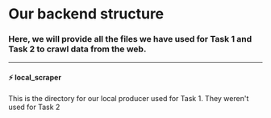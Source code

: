 # Our backend structure
### Here, we will provide all the files we have used for Task 1 and Task 2 to crawl data from the web.
---
#### :zap: local_scraper

This is the directory for our local producer used for Task 1. They weren't used for Task 2